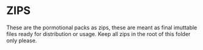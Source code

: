 # ZIPS
These are the pormotional packs as zips, these are meant as final imuttable files ready for distribution or usage.
Keep all zips in the root of this folder only please.